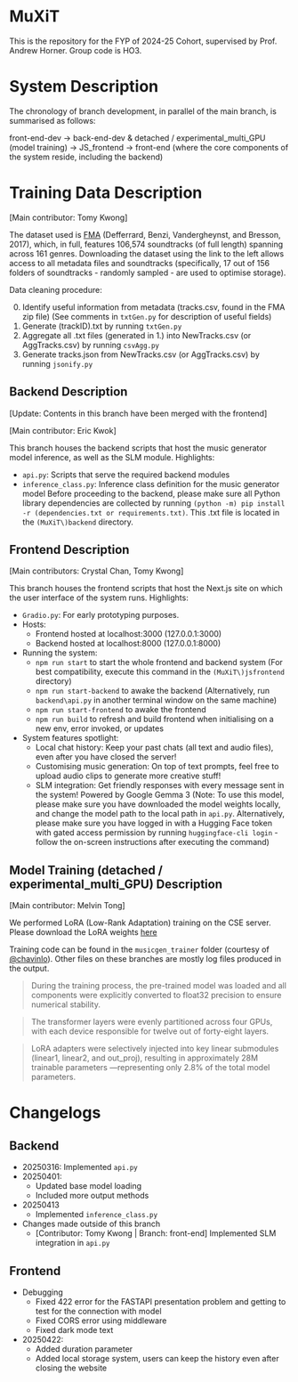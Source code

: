 # MuXiT
This is the repository for the FYP of 2024-25 Cohort, supervised by Prof. Andrew Horner. Group code is HO3.

# System Description
The chronology of branch development, in parallel of the main branch, is summarised as follows:

front-end-dev → back-end-dev & detached / experimental_multi_GPU (model training) → JS_frontend → front-end (where the core components of the system reside, including the backend)

# Training Data Description
[Main contributor: Tomy Kwong]

The dataset used is [FMA](https://os.unil.cloud.switch.ch/fma/fma_full.zip) (Defferrard, Benzi, Vandergheynst, and Bresson, 2017), which, in full, features 106,574 soundtracks (of full length) spanning across 161 genres. Downloading the dataset using the link to the left allows access to all metadata files and soundtracks (specifically, 17 out of 156 folders of soundtracks - randomly sampled - are used to optimise storage).

Data cleaning procedure:

0. Identify useful information from metadata (tracks.csv, found in the FMA zip file) (See comments in ```txtGen.py``` for description of useful fields)
1. Generate (trackID).txt by running ```txtGen.py```
2. Aggregate all .txt files (generated in 1.) into NewTracks.csv (or AggTracks.csv) by running ```csvAgg.py```
3. Generate tracks.json from NewTracks.csv (or AggTracks.csv) by running ```jsonify.py```

## Backend Description
[Update: Contents in this branch have been merged with the frontend]

[Main contributor: Eric Kwok]

This branch houses the backend scripts that host the music generator model inference, as well as the SLM module. Highlights:
- ```api.py```: Scripts that serve the required backend modules
- ```inference_class.py```: Inference class definition for the music generator model
Before proceeding to the backend, please make sure all Python library dependencies are collected by running ```(python -m) pip install -r (dependencies.txt or requirements.txt)```. This .txt file is located in the ```(MuXiT\)backend``` directory.

## Frontend Description
[Main contributors: Crystal Chan, Tomy Kwong]

This branch houses the frontend scripts that host the Next.js site on which the user interface of the system runs. Highlights:
- ```Gradio.py```: For early prototyping purposes.
- Hosts:
  - Frontend hosted at localhost:3000 (127.0.0.1:3000)
  - Backend hosted at localhost:8000 (127.0.0.1:8000)
- Running the system:
  - ```npm run start``` to start the whole frontend and backend system (For best compatibility, execute this command in the ```(MuXiT\)jsfrontend``` directory)
  - ```npm run start-backend``` to awake the backend (Alternatively, run ```backend\api.py``` in another terminal window on the same machine)
  - ```npm run start-frontend``` to awake the frontend
  - ```npm run build``` to refresh and build frontend when initialising on a new env, error invoked, or updates
- System features spotlight:
  - Local chat history: Keep your past chats (all text and audio files), even after you have closed the server!
  - Customising music generation: On top of text prompts, feel free to upload audio clips to generate more creative stuff!
  - SLM integration: Get friendly responses with every message sent in the system! Powered by Google Gemma 3 (Note: To use this model, please make sure you have downloaded the model weights locally, and change the model path to the local path in ```api.py```. Alternatively, please make sure you have logged in with a Hugging Face token with gated access permission by running ```huggingface-cli login``` - follow the on-screen instructions after executing the command)

## Model Training (detached / experimental_multi_GPU) Description
[Main contributor: Melvin Tong]

We performed LoRA (Low-Rank Adaptation) training on the CSE server. Please download the LoRA weights [here](https://hkustconnect-my.sharepoint.com/personal/tmtong_connect_ust_hk/_layouts/15/onedrive.aspx?id=%2Fpersonal%2Ftmtong%5Fconnect%5Fust%5Fhk%2FDocuments%2FFYP%2Fmusicgen%5Flora%5Ffinal%2Ept&parent=%2Fpersonal%2Ftmtong%5Fconnect%5Fust%5Fhk%2FDocuments%2FFYP&ga=1)

Training code can be found in the ```musicgen_trainer``` folder (courtesy of [@chavinlo](https://github.com/chavinlo/musicgen_trainer)). Other files on these branches are mostly log files produced in the output.

> During the training process, the pre-trained model was loaded and all components were explicitly converted to float32 precision to ensure numerical stability.

> The transformer layers were evenly partitioned across four GPUs, with each device responsible for twelve out of forty-eight layers.

> LoRA adapters were selectively injected into key linear submodules (linear1, linear2, and out_proj), resulting in approximately 28M trainable parameters —representing only 2.8% of the total model parameters.

# Changelogs
## Backend
- 20250316: Implemented ```api.py```
- 20250401:
  - Updated base model loading
  - Included more output methods
- 20250413
  - Implemented ```inference_class.py```
- Changes made outside of this branch
  - [Contributor: Tomy Kwong | Branch: front-end] Implemented SLM integration in ```api.py```

## Frontend
- Debugging
  - Fixed 422 error for the FASTAPI presentation problem and getting to test for the connection with model
  - Fixed CORS error using middleware
  - Fixed dark mode text
- 20250422:
  - Added duration parameter
  - Added local storage system, users can keep the history even after closing the website
